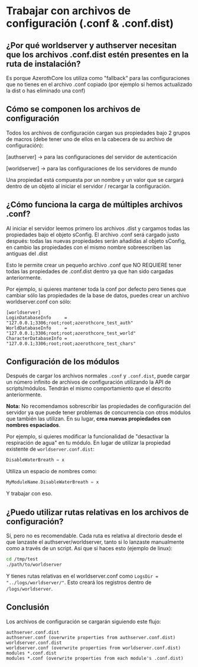 # Trabajar con archivos de configuración (.conf & .conf.dist)

## ¿Por qué worldserver y authserver necesitan que los archivos .conf.dist estén presentes en la ruta de instalación?

Es porque AzerothCore los utiliza como "fallback" para las configuraciones que no tienes en el archivo .conf copiado (por ejemplo si hemos actualizado la dist o has eliminado una conf)

## Cómo se componen los archivos de configuración

Todos los archivos de configuración cargan sus propiedades bajo 2 grupos de macros (debe tener uno de ellos en la cabecera de su archivo de configuración):

[authserver] -> para las configuraciones del servidor de autenticación

[worldserver] -> para las configuraciones de los servidores de mundo

Una propiedad está compuesta por un nombre y un valor que se cargará dentro de un objeto al iniciar el servidor / recargar la configuración.

## ¿Cómo funciona la carga de múltiples archivos .conf?

Al iniciar el servidor leemos primero los archivos .dist y cargamos todas las propiedades bajo el objeto sConfig. El archivo .conf será cargado justo después: todas las nuevas propiedades serán añadidas al objeto sConfig, en cambio las propiedades con el mismo nombre sobreescriben las antiguas del .dist

Esto le permite crear un pequeño archivo .conf que NO REQUIERE tener todas las propiedades de .conf.dist dentro ya que han sido cargadas anteriormente.

Por ejemplo, si quieres mantener toda la conf por defecto pero tienes que cambiar sólo las propiedades de la base de datos, puedes crear un archivo worldserver.conf con sólo:

```
[worldserver]
LoginDatabaseInfo     = "127.0.0.1;3306;root;root;azerothcore_test_auth"
WorldDatabaseInfo     = "127.0.0.1;3306;root;root;azerothcore_test_world"
CharacterDatabaseInfo = "127.0.0.1;3306;root;root;azerothcore_test_chars"
```

## Configuración de los módulos

Después de cargar los archivos normales `.conf` y `.conf.dist`, puede cargar un número infinito de archivos de configuración utilizando la API de scripts/módulos. Tendrán el mismo comportamiento que el descrito anteriormente.

**Nota:** No recomendamos sobrescribir las propiedades de configuración del servidor ya que puede tener problemas de concurrencia con otros módulos que también las utilizan. En su lugar, **crea nuevas propiedades con nombres espaciados**.

Por ejemplo, si quieres modificar la funcionalidad de "desactivar la respiración de agua" en tu módulo. En lugar de utilizar la propiedad existente de `worldserver.conf.dist`:

```cpp
DisableWaterBreath = x
```

Utiliza un espacio de nombres como:

```cpp
MyModuleName.DisableWaterBreath = x
```

Y trabajar con eso.


## ¿Puedo utilizar rutas relativas en los archivos de configuración?

Sí, pero no es recomendable. Cada ruta es relativa al directorio desde el que lanzaste el authserver/worldserver, tanto si lo lanzaste manualmente como a través de un script. Así que si haces esto (ejemplo de linux):

```bash
cd /tmp/test
./path/to/worldserver
```

Y tienes rutas relativas en el worldserver.conf como `LogsDir = "../logs/worldserver/"`. Esto creará los registros dentro de `/logs/worldserver`.

## Conclusión

Los archivos de configuración se cargarán siguiendo este flujo:

```
authserver.conf.dist
authserver.conf (overwrite properties from authserver.conf.dist)
worldserver.conf.dist
worldserver.conf (overwrite properties from worldserver.conf.dist)
modules *.conf.dist
modules *.conf (overwrite properties from each module's .conf.dist)
```
